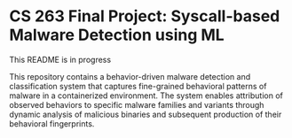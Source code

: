 # CS 263 Final Project: Syscall-based Malware Detection using ML
This README is in progress

This repository contains a behavior-driven malware detection and classification system that captures fine-grained behavioral patterns of malware in a containerized environment. The system enables attribution of observed behaviors to specific malware families and variants through dynamic analysis of malicious binaries and subsequent production of their behavioral fingerprints.